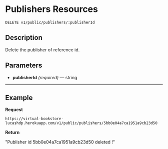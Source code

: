# Publishers Resources

    DELETE v1/public/publishers/:publisherId

## Description
Delete the publisher of reference id.

## Parameters

- **publisherId** _(required)_ — string

***

## Example
**Request**

    https://virtual-bookstore-lucashdp.herokuapp.com/v1/public/publishers/5bb0e04a7ca1951a9cb23d50

**Return**

"Publisher id 5bb0e04a7ca1951a9cb23d50 deleted !"